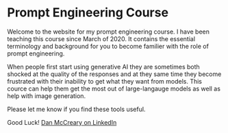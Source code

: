 # Prompt Engineering Course

Welcome to the website for my prompt engineering course.  I have
been teaching this course since March of 2020.  It contains
the essential terminology and background for you to
become familier with the role of prompt engineering.

When people first start using generative AI they are sometimes both
shocked at the quality of the responses and at they same time
they become frustrated with their inability to get what they
want from models.  This cource can help them get the most
out of large-langauge models as well as help with
image generation.

Please let me know if you find these tools useful.

Good Luck! [Dan McCreary on LinkedIn](https://www.linkedin.com/in/danmccreary/)